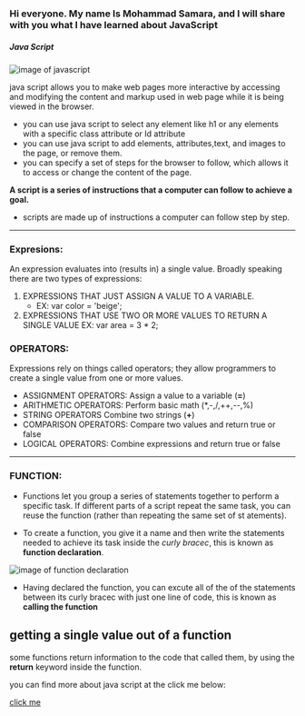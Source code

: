 ### Hi everyone. My name Is Mohammad Samara, and I will share with you what I have learned about **JavaScript**

##### Java Script

![image of javascript](https://hackernoon.com/hn-images/1*bxEkHw1xewxOFjmGunb-Cw.png)

java script allows you to make web pages more interactive by accessing and modifying the content and markup used in web page while it is being viewed in the browser.

- you can use java script to select any element like h1 or any elements with a specific class attribute or Id attribute
- you can use java script to add elements, attributes,text, and images to the page, or remove them.
- you can specify a set of steps for the browser to follow, which allows it to access or change the content of the page.

**A script is a series of instructions that a computer can follow to achieve a goal.**
*   scripts are made up of instructions a computer can follow step by step.

----------------------

### Expresions:
An expression evaluates into (results in) a single value. Broadly speaking there are two types of expressions:
1. EXPRESSIONS THAT JUST ASSIGN A VALUE TO A VARIABLE.
   * EX: var color = 'beige';
2. EXPRESSIONS THAT USE TWO OR MORE VALUES TO RETURN A SINGLE VALUE
    EX: var area = 3 * 2;


### OPERATORS:
Expressions rely on things called operators; they allow programmers to create a single value from one or more values.
- ASSIGNMENT OPERATORS: Assign a value to a variable (**=**)
- ARITHMETIC OPERATORS: Perform basic math (*,-,/,++,--,%)
- STRING OPERATORS Combine two strings (**+**)
- COMPARISON OPERATORS: Compare two values and return true or false
- LOGICAL OPERATORS: Combine expressions and return true or false


-------------------------------------------------------------------------

### FUNCTION:

- Functions let you group a series of statements together to perform a specific task. If different parts of a script repeat the same task, you can reuse the function (rather than repeating the same set of st atements).

- To create a function, you give it a name and then write the statements needed to achieve its task inside the *curly bracec*, this is known as **function declaration**.

![image of function declaration](https://raddevon.com/wp-content/uploads/2019/07/function-declaration-diagram-1024x282.png)

- Having declared the function, you can excute all of the of the statements between its curly bracec with just one line of code, this is known as **calling the function**


## getting a single value out of a function
some functions return information to the code that called them, by using the **return** keyword inside the function.





you can find more about java script at the click me below:

[click me](https://www.w3schools.com/js/)
